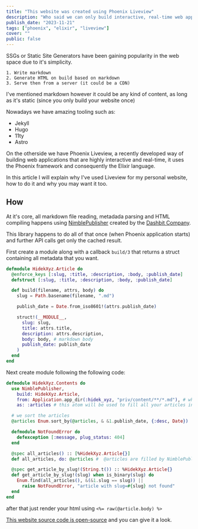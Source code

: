 ```yaml
---
title: "This website was created using Phoenix Liveview"
description: "Who said we can only build interactive, real-time web applications using liveview?"
publish_date: "2023-11-21"
tags: ["phoenix", "elixir", "liveview"]
cover: ""
public: false
---
```


SSGs or Static Site Generators have been gaining popularity in the web space due to it's simplicity.

```text
1. Write markdown 
2. Generate HTML on build based on markdown
3. Serve then from a server (it could be a CDN)
```

I've mentioned markdown however it could be any kind of content, as long as it's static (since you only build your website once)

Nowadays we have amazing tooling such as:
- Jekyll
- Hugo
- 11ty
- Astro

On the otherside we have Phoenix Liveview, a recently developed way of building web applications that are highly interactive and real-time, it uses the Phoenix framework and consequently the Elixir language.

In this article I will explain why I've used Liveview for my personal website, how to do it and why you may want it too.

## How

At it's core, all markdown file reading, metadada parsing and HTML compiling happens using [NimblePublisher](https://github.com/dashbitco/nimble_publisher) created by the [Dashbit Company](https://dashbit.co/).

This library happens to do all of that once (when Phoenix application starts) and further API calls get only the cached result.

First create a module along with a callback `build/3` that returns a struct containing all metadata that you want.

```elixir
defmodule HidekXyz.Article do
  @enforce_keys [:slug, :title, :description, :body, :publish_date]
  defstruct [:slug, :title, :description, :body, :publish_date]

  def build(filename, attrs, body) do
    slug = Path.basename(filename, ".md")

    publish_date = Date.from_iso8601!(attrs.publish_date)

    struct!(__MODULE__,
      slug: slug,
      title: attrs.title,
      description: attrs.description,
      body: body, # markdown body
      publish_date: publish_date
    )
  end
end
```

Next create module following the following code:

```elixir
defmodule HidekXyz.Contents do
  use NimblePublisher,
    build: HidekXyz.Article,
    from: Application.app_dir(:hidek_xyz, "priv/content/**/*.md"), # where your markdown files are located (recommend putting in priv)
    as: :articles # this atom will be used to fill all your articles into this module atribute

  # we sort the articles
  @articles Enum.sort_by(@articles, & &1.publish_date, {:desc, Date})

  defmodule NotFoundError do
    defexception [:message, plug_status: 404]
  end

  @spec all_articles() :: [%HidekXyz.Article{}]
  def all_articles, do: @articles #  @articles are filled by NimblePublisher on `as: :articles`, docs recommend calling this function instead of using the @articles attr to avoid copying all articles everytime

  @spec get_article_by_slug!(String.t()) :: %HidekXyz.Article{}
  def get_article_by_slug!(slug) when is_binary(slug) do
    Enum.find(all_articles(), &(&1.slug == slug)) ||
      raise NotFoundError, "article with slug=#{slug} not found"
  end
end
```

after that just render your html using `<%= raw(@article.body) %>`

[This website source code is open-source](https://github.com/abehidek/hidek.xyz) and you can give it a look.

<!-- As of the time I'm writing this article, the web tooling is constantly evolving and passing through changes, the rise of JavaScript over the years have flooded the web space with it's frameworks such as [React](https://react.dev/), [Angular](https://angular.dev/), [Svelte]() and many others.

And from that, JavaScript have started to spread on the backend as well, thus giving birth for full-stack frameworks like [Next.js](), [SvelteKit]() and others.

The JavaScript tooling improvements and increase in adoption have allowed us to write both interaction-heavy and content-rich web sites and applications with only a language.

However, that's not the only way to write web applications, Ruby, PHP and even Python have been used by many developers to write those same kind of applications. -->

<!-- Once considered a toy language with serious performance problem by some used only for islands of interactivity is now widely adopted on the web with all it's abstractions and tooling.

And we see an increasing usage of JavaScript on the server with runtimes such as [Node.js](), [Deno]() and [Bun()], that together with the client-side frameworks gave rise to full-stack frameworks such as [Next.js] -->
